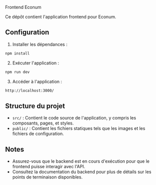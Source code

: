  Frontend Econum

Ce dépôt contient l'application frontend pour Econum.

## Configuration

1. Installer les dépendances :  
```bash
npm install
```

2. Exécuter l'application :  
```bash
npm run dev
```

3. Accéder à l'application :  
```bash
http://localhost:3000/
```

## Structure du projet

- `src/` : Contient le code source de l'application, y compris les composants, pages, et styles.
- `public/` : Contient les fichiers statiques tels que les images et les fichiers de configuration.

## Notes

- Assurez-vous que le backend est en cours d'exécution pour que le frontend puisse interagir avec l'API.
- Consultez la documentation du backend pour plus de détails sur les points de terminaison disponibles.